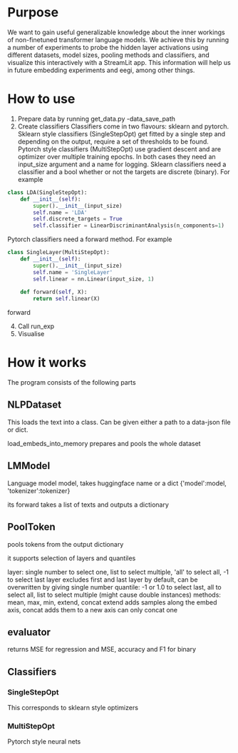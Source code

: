 # Purpose
We want to gain useful generalizable knowledge about the inner workings of non-finetuned transformer language models. We achieve this by running a number of experiments to probe the hidden layer activations using different datasets, model sizes, pooling methods and classifiers, and visualize this interactively with a StreamLit app. This information will help us in future embedding experiments and eegi, among other things.

# How to use
1. Prepare data by running get_data.py -data_save_path
2. Create classifiers
Classifiers come in two flavours: sklearn and pytorch. Sklearn style classifiers (SingleStepOpt) get fitted by a single step and depending on the output, require a set of thresholds to be found. Pytorch style classifiers (MultiStepOpt) use gradient descent and are optimizer over multiple training epochs.
In both cases they need an input_size argument and a name for logging.
Sklearn classifiers need a classifier and a bool whether or not the targets are discrete (binary). For example
``` py
class LDA(SingleStepOpt):
    def __init__(self):
        super().__init__(input_size)
        self.name = 'LDA'
        self.discrete_targets = True
        self.classifier = LinearDiscriminantAnalysis(n_components=1)
```
Pytorch classifiers need a forward method. For example
``` py
class SingleLayer(MultiStepOpt):
    def __init__(self):
        super().__init__(input_size)
        self.name = 'SingleLayer'
        self.linear = nn.Linear(input_size, 1)
    
    def forward(self, X):
        return self.linear(X)
```

forward

4. Call run_exp
5. Visualise

# How it works
The program consists of the following parts
## NLPDataset
This loads the text into a class. Can be given either a path to a data-json file or dict.

load_embeds_into_memory prepares and pools the whole dataset

## LMModel
Language model model, takes huggingface name or a dict {'model':model, 'tokenizer':tokenizer}

its forward takes a list of texts and outputs a dictionary

## PoolToken
pools tokens from the output dictionary

it supports selection of layers and quantiles

layer: single number to select one, list to select multiple, 'all' to select all, -1 to select last
    layer excludes first and last layer by default, can be overwritten by giving single number
    quantile: -1 or 1.0 to select last, all to select all, list to select multiple (might cause double instances)
methods: mean, max, min, extend, concat
    extend adds samples along the embed axis, concat adds them to a new axis
    can only concat one
    
## evaluator
returns MSE for regression and MSE, accuracy and F1 for binary

## Classifiers
### SingleStepOpt
This corresponds to sklearn style optimizers

### MultiStepOpt
Pytorch style neural nets
